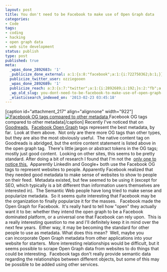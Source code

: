 ```yaml
---
layout: post
title: You don't need to be Facebook to make use of Open Graph data
categories:
- Code
tags:
- coding
- hacking
- open graph data
- web site development
status: publish
type: post
published: true
meta:
  _wpas_done_2892683: '1'
  _publicize_done_external: a:1:{s:8:"facebook";a:1:{i:722750362;b:1;}}
  publicize_twitter_user: ozziegooen
  _wpas_done_2892689: '1'
  publicize_reach: a:3:{s:7:"twitter";a:1:{i:2892689;i:192;}s:2:"fb";a:1:{i:2892683;i:868;}s:2:"wp";a:1:{i:0;i:2;}}
  _wp_old_slug: you-dont-need-to-be-facebook-to-make-use-of-open-graph-data
  _elasticsearch_indexed_on: '2013-02-23 03:45:18'
---
```

[caption id="attachment\_217" align="alignnone" width="922"] [ ![Facebook OG tags compared to other metadata](http://bowlabs.files.wordpress.com/2013/02/og-tags.jpg?w=922) ](http://bowlabs.files.wordpress.com/2013/02/og-tags.jpg) Facebook OG tags compared to other metadata[/caption] Recently I've noticed that on  [Goodreads](http://www.goodreads.com/book/show/11346463-beyond-religion),  [Facebook Open Graph](https://developers.facebook.com/docs/concepts/opengraph/) tags represent the best metadata, by far.  Look at them above.  Not only are there more OG tags than other types, but they are also the most obviously useful.  The native content tag on Goodreads is abridged, but the entire content statement is listed above in the open graph tag.  There's little jargon or abstract tokens in the OG tags; mostly just good content.  Looking on other sites, this seems to be pretty standard. After doing a bit of research I found that I'm not the  [only one to notice this.](http://www.joshspeters.com/how-to-optimize-the-ogdescription-tag-for-search-and-social)  Apparently LinkedIn and Google+ both use the Facebook OG tags to represent websites to people. Apparently Facebook realized that they needed good metadata to make sense of websites to show to people on their feed.  Metadata existed, but few seemed to be using it (except for SEO, which typically is a bit different than information users themselves are interested in).  The Semantic Web people have long tried to make sense and popularize metadata.  So it seems quite interesting that Facebook may be the organization to finally popularize it for the masses.   Facebook made the Open Graph for Facebook.  It's really hard to tell how "open" they actually want it to be: whether they intend the open graph to be a Facebook dominated platform, or a universal one that Facebook can rely upon.  This is a really interesting question to me and I'll definitely keep it in mind over the next few years.  Either way, it may be becoming the standard for other people to use as metadata. What does this mean?  Well, maybe you can incorporate Open Graph metadata from other applications into your website for starters.  More interesting relationships would be difficult, but it seems possible to scrape Open Graph data from websites to do things that could be interesting.  Facebook tags don't really provide semantic data regarding the relationships between different objects, but some of this may be possible to be added using other services.
